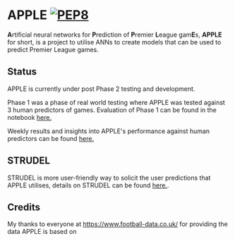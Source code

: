 # APPLE  [![PEP8](https://img.shields.io/badge/code%20style-pep8-orange.svg)](https://www.python.org/dev/peps/pep-0008/)


**A**rtificial neural networks for **P**rediction of **P**remier **L**eague gam**E**s, **APPLE** for short, is a project to utilise ANNs to create models that can be used to predict Premier League games.

## Status
APPLE is currently under post Phase 2 testing and development. 

Phase 1 was a phase of real world testing where APPLE was tested against 3 human predictors of games. Evaluation of Phase 1 can be found in the notebook [here.](https://github.com/benjaminjellis/APPLE/blob/master/docs/Phase_1/APPLE_Phase1_evaluation_results.ipynb)

Weekly results and insights into APPLE's performance against human predictors can be found [here.](https://nbviewer.jupyter.org/github/benjaminjellis/APPLE/blob/master/weekly%20results_and_insights.ipynb)

## STRUDEL
STRUDEL is more user-friendly way to solicit the user predictions that APPLE utilises, details on STRUDEL can be found [here.](https://github.com/BrownKnight/STRUDEL). 

## Credits
My thanks to everyone at https://www.football-data.co.uk/ for providing the data APPLE is based on
